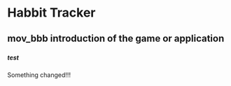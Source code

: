 # Habbit Tracker
## mov_bbb introduction of the game or application
###

##### test
Something changed!!!
